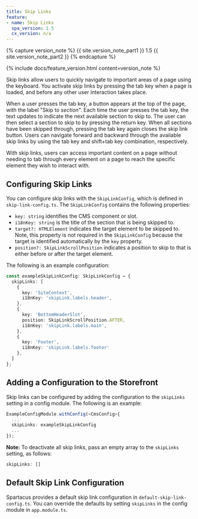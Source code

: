 ```yaml
---
title: Skip Links
feature:
- name: Skip Links
  spa_version: 1.5
  cx_version: n/a
---
```


{% capture version_note %}
{{ site.version_note_part1 }} 1.5 {{ site.version_note_part2 }}
{% endcapture %}

{% include docs/feature_version.html content=version_note %}

Skip links allow users to quickly navigate to important areas of a page using the keyboard. You activate skip links by pressing the tab key when a page is loaded, and before any other user interaction takes place.

When a user presses the tab key, a button appears at the top of the page, with the label "Skip to _section_". Each time the user presses the tab key, the text updates to indicate the next available section to skip to. The user can then select a section to skip to by pressing the return key. When all sections have been skipped through, pressing the tab key again closes the skip link button. Users can navigate forward and backward through the available skip links by using the tab key and shift+tab key combination, respectively.

With skip links, users can access important content on a page without needing to tab through every element on a page to reach the specific element they wish to interact with.

## Configuring Skip Links

You can configure skip links with the `SkipLinkConfig`, which is defined in `skip-link-config.ts`. The `SkipLinkConfig` contains the following properties:

- `key: string` identifies the CMS component or slot.
- `i18nKey: string` is the title of the section that is being skipped to.
- `target?: HTMLElement` indicates the target element to be skipped to. Note, this property is not required in the `SkipLinkConfig` because the target is identified automatically by the `key` property.
- `position?: SkipLinkScrollPosition` indicates a position to skip to that is either before or after the target element.

The following is an example configuration:

```ts
const exampleSkipLinkConfig: SkipLinkConfig = {
  skipLinks: [
    {
      key: 'SiteContext',
      i18nKey: 'skipLink.labels.header',
    },
    {
      key: 'BottomHeaderSlot',
      position: SkipLinkScrollPosition.AFTER,
      i18nKey: 'skipLink.labels.main',
    },
    { 
      key: 'Footer',
      i18nKey: 'skipLink.labels.footer'
    },
  ]
};
```

## Adding a Configuration to the Storefront

Skip links can be configured by adding the configuration to the `skipLinks` setting in a config module. The following is an example:

```ts
ExampleConfigModule.withConfig(<CmsConfig>{
  ...
  skipLinks: exampleSkipLinkConfig
  ...
});
```

**Note:** To deactivate all skip links, pass an empty array to the `skipLinks` setting, as follows:

```ts
skipLinks: []
```

## Default Skip Link Configuration

Spartacus provides a default skip link configuration in `default-skip-link-config.ts`. You can override the defaults by setting `skipLinks` in the config module in `app.module.ts`.

